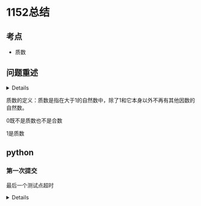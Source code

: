 # 1152总结
## 考点
+ 质数

## 问题重述

<details>
    <summary>Details</summary>

![](https://raw.githubusercontent.com/ednow/cloudimg/main/githubio/20210708130534.png)
</details>

质数的定义：质数是指在大于1的自然数中，除了1和它本身以外不再有其他因数的自然数。

0既不是质数也不是合数

1是质数
## python

### 第一次提交
最后一个测试点超时

<details>
    <summary>Details</summary>


![](https://raw.githubusercontent.com/ednow/cloudimg/main/githubio/20210708130634.png)

</details>


